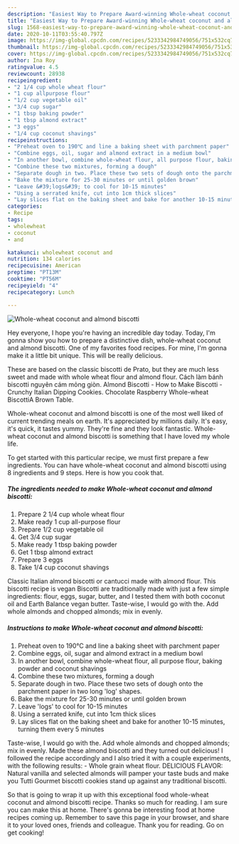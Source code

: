```yaml
---
description: "Easiest Way to Prepare Award-winning Whole-wheat coconut and almond biscotti"
title: "Easiest Way to Prepare Award-winning Whole-wheat coconut and almond biscotti"
slug: 1568-easiest-way-to-prepare-award-winning-whole-wheat-coconut-and-almond-biscotti
date: 2020-10-11T03:55:40.797Z
image: https://img-global.cpcdn.com/recipes/5233342984749056/751x532cq70/whole-wheat-coconut-and-almond-biscotti-recipe-main-photo.jpg
thumbnail: https://img-global.cpcdn.com/recipes/5233342984749056/751x532cq70/whole-wheat-coconut-and-almond-biscotti-recipe-main-photo.jpg
cover: https://img-global.cpcdn.com/recipes/5233342984749056/751x532cq70/whole-wheat-coconut-and-almond-biscotti-recipe-main-photo.jpg
author: Ina Roy
ratingvalue: 4.5
reviewcount: 28938
recipeingredient:
- "2 1/4 cup whole wheat flour"
- "1 cup allpurpose flour"
- "1/2 cup vegetable oil"
- "3/4 cup sugar"
- "1 tbsp baking powder"
- "1 tbsp almond extract"
- "3 eggs"
- "1/4 cup coconut shavings"
recipeinstructions:
- "Preheat oven to 190℃ and line a baking sheet with parchment paper"
- "Combine eggs, oil, sugar and almond extract in a medium bowl"
- "In another bowl, combine whole-wheat flour, all purpose flour, baking powder and coconut shavings"
- "Combine these two mixtures, forming a dough"
- "Separate dough in two. Place these two sets of dough onto the parchment paper in two long &#39;log&#39; shapes."
- "Bake the mixture for 25-30 minutes or until golden brown"
- "Leave &#39;logs&#39; to cool for 10-15 minutes"
- "Using a serrated knife, cut into 1cm thick slices"
- "Lay slices flat on the baking sheet and bake for another 10-15 minutes, turning them every 5 minutes"
categories:
- Recipe
tags:
- wholewheat
- coconut
- and

katakunci: wholewheat coconut and 
nutrition: 134 calories
recipecuisine: American
preptime: "PT13M"
cooktime: "PT56M"
recipeyield: "4"
recipecategory: Lunch

---
```



![Whole-wheat coconut and almond biscotti](https://img-global.cpcdn.com/recipes/5233342984749056/751x532cq70/whole-wheat-coconut-and-almond-biscotti-recipe-main-photo.jpg)

Hey everyone, I hope you're having an incredible day today. Today, I'm gonna show you how to prepare a distinctive dish, whole-wheat coconut and almond biscotti. One of my favorites food recipes. For mine, I'm gonna make it a little bit unique. This will be really delicious.

These are based on the classic biscotti de Prato, but they are much less sweet and made with whole wheat flour and almond flour. Cách làm bánh biscotti nguyên cám mỏng giòn. Almond Biscotti - How to Make Biscotti - Crunchy Italian Dipping Cookies. Chocolate Raspberry Whole-wheat BiscottiA Brown Table.

Whole-wheat coconut and almond biscotti is one of the most well liked of current trending meals on earth. It's appreciated by millions daily. It's easy, it's quick, it tastes yummy. They're fine and they look fantastic. Whole-wheat coconut and almond biscotti is something that I have loved my whole life.


To get started with this particular recipe, we must first prepare a few ingredients. You can have whole-wheat coconut and almond biscotti using 8 ingredients and 9 steps. Here is how you cook that.

<!--inarticleads1-->

##### The ingredients needed to make Whole-wheat coconut and almond biscotti:

1. Prepare 2 1/4 cup whole wheat flour
1. Make ready 1 cup all-purpose flour
1. Prepare 1/2 cup vegetable oil
1. Get 3/4 cup sugar
1. Make ready 1 tbsp baking powder
1. Get 1 tbsp almond extract
1. Prepare 3 eggs
1. Take 1/4 cup coconut shavings


Classic Italian almond biscotti or cantucci made with almond flour. This biscotti recipe is vegan Biscotti are traditionally made with just a few simple ingredients: flour, eggs, sugar, butter, and I tested them with both coconut oil and Earth Balance vegan butter. Taste-wise, I would go with the. Add whole almonds and chopped almonds; mix in evenly. 

<!--inarticleads2-->

##### Instructions to make Whole-wheat coconut and almond biscotti:

1. Preheat oven to 190℃ and line a baking sheet with parchment paper
1. Combine eggs, oil, sugar and almond extract in a medium bowl
1. In another bowl, combine whole-wheat flour, all purpose flour, baking powder and coconut shavings
1. Combine these two mixtures, forming a dough
1. Separate dough in two. Place these two sets of dough onto the parchment paper in two long &#39;log&#39; shapes.
1. Bake the mixture for 25-30 minutes or until golden brown
1. Leave &#39;logs&#39; to cool for 10-15 minutes
1. Using a serrated knife, cut into 1cm thick slices
1. Lay slices flat on the baking sheet and bake for another 10-15 minutes, turning them every 5 minutes


Taste-wise, I would go with the. Add whole almonds and chopped almonds; mix in evenly. Made these almond biscotti and they turned out delicious! I followed the recipe accordingly and I also tried it with a couple experiments, with the following results: - Whole grain wheat flour. DELICIOUS FLAVOR: Natural vanilla and selected almonds will pamper your taste buds and make you Tutti Gourmet biscotti cookies stand up against any traditional biscotti. 

So that is going to wrap it up with this exceptional food whole-wheat coconut and almond biscotti recipe. Thanks so much for reading. I am sure you can make this at home. There's gonna be interesting food at home recipes coming up. Remember to save this page in your browser, and share it to your loved ones, friends and colleague. Thank you for reading. Go on get cooking!
